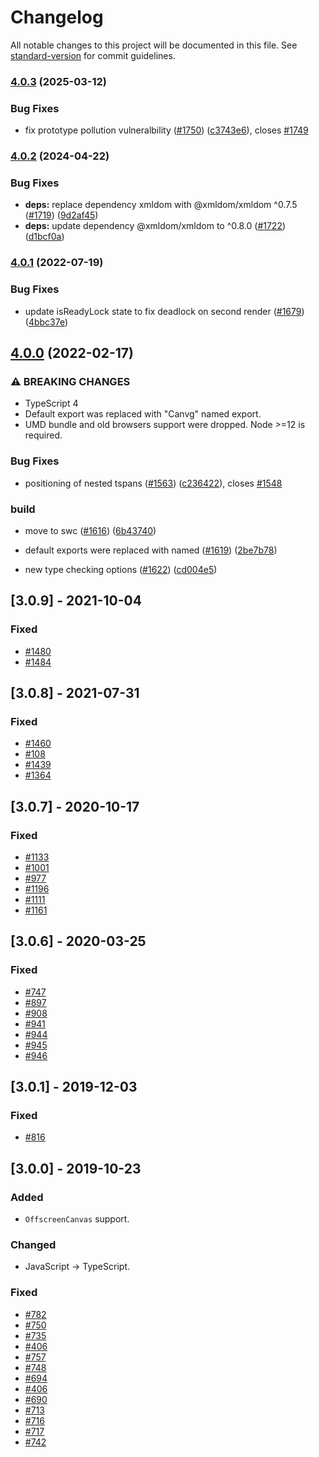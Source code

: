 # Changelog

All notable changes to this project will be documented in this file. See [standard-version](https://github.com/conventional-changelog/standard-version) for commit guidelines.

### [4.0.3](https://github.com/canvg/canvg/compare/v4.0.2...v4.0.3) (2025-03-12)


### Bug Fixes

* fix prototype pollution vulneralbility ([#1750](https://github.com/canvg/canvg/issues/1750)) ([c3743e6](https://github.com/canvg/canvg/commit/c3743e6345f3e01aefdcdd412c3f26494f4b5d7d)), closes [#1749](https://github.com/canvg/canvg/issues/1749)

### [4.0.2](https://github.com/canvg/canvg/compare/v4.0.1...v4.0.2) (2024-04-22)


### Bug Fixes

* **deps:** replace dependency xmldom with @xmldom/xmldom ^0.7.5 ([#1719](https://github.com/canvg/canvg/issues/1719)) ([9d2af45](https://github.com/canvg/canvg/commit/9d2af452eedf1f952999cd5e34fd69a285664804))
* **deps:** update dependency @xmldom/xmldom to ^0.8.0 ([#1722](https://github.com/canvg/canvg/issues/1722)) ([d1bcf0a](https://github.com/canvg/canvg/commit/d1bcf0ab1eafe894f39540940fc841a8c21de339))

### [4.0.1](https://github.com/canvg/canvg/compare/v4.0.0...v4.0.1) (2022-07-19)


### Bug Fixes

* update isReadyLock state to fix deadlock on second render ([#1679](https://github.com/canvg/canvg/issues/1679)) ([4bbc37e](https://github.com/canvg/canvg/commit/4bbc37e4d715cccbf0d4033afbb0ae85d2812fce))

## [4.0.0](https://github.com/canvg/canvg/compare/v3.0.8...v4.0.0) (2022-02-17)


### ⚠ BREAKING CHANGES

* TypeScript 4
* Default export was replaced with "Canvg" named export.
* UMD bundle and old browsers support were dropped. Node >=12 is required.

### Bug Fixes

* positioning of nested tspans ([#1563](https://github.com/canvg/canvg/issues/1563)) ([c236422](https://github.com/canvg/canvg/commit/c2364225f7c1a7677122537f8e0b8e83ed40b4f9)), closes [#1548](https://github.com/canvg/canvg/issues/1548)


### build

* move to swc ([#1616](https://github.com/canvg/canvg/issues/1616)) ([6b43740](https://github.com/canvg/canvg/commit/6b43740b100bef31e64f253bb159fd6bdeaae284))


* default exports were replaced with named ([#1619](https://github.com/canvg/canvg/issues/1619)) ([2be7b78](https://github.com/canvg/canvg/commit/2be7b78aef57b70f4d4eb9fe52a02b2619e0bfa3))
* new type checking options ([#1622](https://github.com/canvg/canvg/issues/1622)) ([cd004e5](https://github.com/canvg/canvg/commit/cd004e5ca121ff1a51f4bd55da6d803d9e95c1f1))

## [3.0.9] - 2021-10-04
### Fixed
- [#1480](https://github.com/canvg/canvg/issues/1480)
- [#1484](https://github.com/canvg/canvg/issues/1484)

## [3.0.8] - 2021-07-31
### Fixed
- [#1460](https://github.com/canvg/canvg/issues/1460)
- [#108](https://github.com/canvg/canvg/issues/108)
- [#1439](https://github.com/canvg/canvg/issues/1439)
- [#1364](https://github.com/canvg/canvg/issues/1364)

## [3.0.7] - 2020-10-17
### Fixed
- [#1133](https://github.com/canvg/canvg/issues/1133)
- [#1001](https://github.com/canvg/canvg/issues/1001)
- [#977](https://github.com/canvg/canvg/issues/977)
- [#1196](https://github.com/canvg/canvg/issues/1196)
- [#1111](https://github.com/canvg/canvg/issues/1111)
- [#1161](https://github.com/canvg/canvg/issues/1161)

## [3.0.6] - 2020-03-25
### Fixed
- [#747](https://github.com/canvg/canvg/issues/747)
- [#897](https://github.com/canvg/canvg/issues/897)
- [#908](https://github.com/canvg/canvg/issues/908)
- [#941](https://github.com/canvg/canvg/issues/941)
- [#944](https://github.com/canvg/canvg/issues/944)
- [#945](https://github.com/canvg/canvg/issues/945)
- [#946](https://github.com/canvg/canvg/issues/946)

## [3.0.1] - 2019-12-03
### Fixed
- [#816](https://github.com/canvg/canvg/issues/816)

## [3.0.0] - 2019-10-23
### Added
- `OffscreenCanvas` support.

### Changed
- JavaScript -> TypeScript.

### Fixed
- [#782](https://github.com/canvg/canvg/issues/782)
- [#750](https://github.com/canvg/canvg/issues/750)
- [#735](https://github.com/canvg/canvg/issues/735)
- [#406](https://github.com/canvg/canvg/issues/406)
- [#757](https://github.com/canvg/canvg/issues/757)
- [#748](https://github.com/canvg/canvg/issues/748)
- [#694](https://github.com/canvg/canvg/issues/694)
- [#406](https://github.com/canvg/canvg/issues/406)
- [#690](https://github.com/canvg/canvg/issues/690)
- [#713](https://github.com/canvg/canvg/issues/713)
- [#716](https://github.com/canvg/canvg/pull/716)
- [#717](https://github.com/canvg/canvg/issues/717)
- [#742](https://github.com/canvg/canvg/pull/742)
